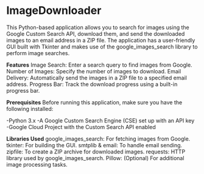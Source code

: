 # ImageDownloader

This Python-based application allows you to search for images using the Google Custom Search API, download them, and send the downloaded images to an email address in a ZIP file. 
The application has a user-friendly GUI built with Tkinter and makes use of the google_images_search library to perform image searches.

**Features**
Image Search: Enter a search query to find images from Google.
Number of Images: Specify the number of images to download.
Email Delivery: Automatically send the images in a ZIP file to a specified email address.
Progress Bar: Track the download progress using a built-in progress bar.

**Prerequisites**
Before running this application, make sure you have the following installed:

-Python 3.x
-A Google Custom Search Engine (CSE) set up with an API key
-Google Cloud Project with the Custom Search API enabled

**Libraries Used**
google_images_search: For fetching images from Google.
tkinter: For building the GUI.
smtplib & email: To handle email sending.
zipfile: To create a ZIP archive for downloaded images.
requests: HTTP library used by google_images_search.
Pillow: (Optional) For additional image processing tasks.
